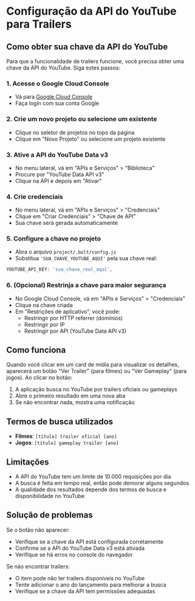 # Configuração da API do YouTube para Trailers

## Como obter sua chave da API do YouTube

Para que a funcionalidade de trailers funcione, você precisa obter uma chave da API do YouTube. Siga estes passos:

### 1. Acesse o Google Cloud Console
- Vá para [Google Cloud Console](https://console.cloud.google.com/)
- Faça login com sua conta Google

### 2. Crie um novo projeto ou selecione um existente
- Clique no seletor de projetos no topo da página
- Clique em "Novo Projeto" ou selecione um projeto existente

### 3. Ative a API do YouTube Data v3
- No menu lateral, vá em "APIs e Serviços" > "Biblioteca"
- Procure por "YouTube Data API v3"
- Clique na API e depois em "Ativar"

### 4. Crie credenciais
- No menu lateral, vá em "APIs e Serviços" > "Credenciais"
- Clique em "Criar Credenciais" > "Chave de API"
- Sua chave será gerada automaticamente

### 5. Configure a chave no projeto
- Abra o arquivo `project/.bolt/config.js`
- Substitua `'SUA_CHAVE_YOUTUBE_AQUI'` pela sua chave real:

```javascript
YOUTUBE_API_KEY: 'sua_chave_real_aqui',
```

### 6. (Opcional) Restrinja a chave para maior segurança
- No Google Cloud Console, vá em "APIs e Serviços" > "Credenciais"
- Clique na chave criada
- Em "Restrições de aplicativo", você pode:
  - Restringir por HTTP referrer (domínios)
  - Restringir por IP
  - Restringir por API (YouTube Data API v3)

## Como funciona

Quando você clicar em um card de mídia para visualizar os detalhes, aparecerá um botão "Ver Trailer" (para filmes) ou "Ver Gameplay" (para jogos). Ao clicar no botão:

1. A aplicação busca no YouTube por trailers oficiais ou gameplays
2. Abre o primeiro resultado em uma nova aba
3. Se não encontrar nada, mostra uma notificação

## Termos de busca utilizados

- **Filmes**: `[título] trailer oficial [ano]`
- **Jogos**: `[título] gameplay trailer [ano]`

## Limitações

- A API do YouTube tem um limite de 10.000 requisições por dia
- A busca é feita em tempo real, então pode demorar alguns segundos
- A qualidade dos resultados depende dos termos de busca e disponibilidade no YouTube

## Solução de problemas

Se o botão não aparecer:
- Verifique se a chave da API está configurada corretamente
- Confirme se a API do YouTube Data v3 está ativada
- Verifique se há erros no console do navegador

Se não encontrar trailers:
- O item pode não ter trailers disponíveis no YouTube
- Tente adicionar o ano do lançamento para melhorar a busca
- Verifique se a chave da API tem permissões adequadas 